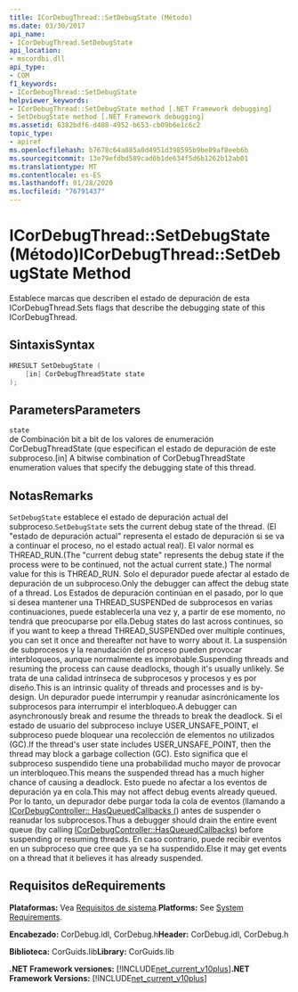 ```yaml
---
title: ICorDebugThread::SetDebugState (Método)
ms.date: 03/30/2017
api_name:
- ICorDebugThread.SetDebugState
api_location:
- mscordbi.dll
api_type:
- COM
f1_keywords:
- ICorDebugThread::SetDebugState
helpviewer_keywords:
- ICorDebugThread::SetDebugState method [.NET Framework debugging]
- SetDebugState method [.NET Framework debugging]
ms.assetid: 6382bdf6-d488-4952-b653-cb09b6e1c6c2
topic_type:
- apiref
ms.openlocfilehash: b7678c64a085a0d4951d398595b9be89af8eeb6b
ms.sourcegitcommit: 13e79efdbd589cad6b1de634f5d6b1262b12ab01
ms.translationtype: MT
ms.contentlocale: es-ES
ms.lasthandoff: 01/28/2020
ms.locfileid: "76791437"
---
```

# <a name="icordebugthreadsetdebugstate-method"></a><span data-ttu-id="680f9-102">ICorDebugThread::SetDebugState (Método)</span><span class="sxs-lookup"><span data-stu-id="680f9-102">ICorDebugThread::SetDebugState Method</span></span>
<span data-ttu-id="680f9-103">Establece marcas que describen el estado de depuración de esta ICorDebugThread.</span><span class="sxs-lookup"><span data-stu-id="680f9-103">Sets flags that describe the debugging state of this ICorDebugThread.</span></span>  
  
## <a name="syntax"></a><span data-ttu-id="680f9-104">Sintaxis</span><span class="sxs-lookup"><span data-stu-id="680f9-104">Syntax</span></span>  
  
```cpp  
HRESULT SetDebugState (  
    [in] CorDebugThreadState state  
);  
```  
  
## <a name="parameters"></a><span data-ttu-id="680f9-105">Parameters</span><span class="sxs-lookup"><span data-stu-id="680f9-105">Parameters</span></span>  
 `state`  
 <span data-ttu-id="680f9-106">de Combinación bit a bit de los valores de enumeración CorDebugThreadState (que especifican el estado de depuración de este subproceso.</span><span class="sxs-lookup"><span data-stu-id="680f9-106">[in] A bitwise combination of CorDebugThreadState enumeration values that specify the debugging state of this thread.</span></span>  
  
## <a name="remarks"></a><span data-ttu-id="680f9-107">Notas</span><span class="sxs-lookup"><span data-stu-id="680f9-107">Remarks</span></span>  
 <span data-ttu-id="680f9-108">`SetDebugState` establece el estado de depuración actual del subproceso.</span><span class="sxs-lookup"><span data-stu-id="680f9-108">`SetDebugState` sets the current debug state of the thread.</span></span> <span data-ttu-id="680f9-109">(El "estado de depuración actual" representa el estado de depuración si se va a continuar el proceso, no el estado actual real). El valor normal es THREAD_RUN.</span><span class="sxs-lookup"><span data-stu-id="680f9-109">(The "current debug state" represents the debug state if the process were to be continued, not the actual current state.) The normal value for this is THREAD_RUN.</span></span> <span data-ttu-id="680f9-110">Solo el depurador puede afectar al estado de depuración de un subproceso.</span><span class="sxs-lookup"><span data-stu-id="680f9-110">Only the debugger can affect the debug state of a thread.</span></span> <span data-ttu-id="680f9-111">Los Estados de depuración continúan en el pasado, por lo que si desea mantener una THREAD_SUSPENDed de subprocesos en varias continuaciones, puede establecerla una vez y, a partir de ese momento, no tendrá que preocuparse por ella.</span><span class="sxs-lookup"><span data-stu-id="680f9-111">Debug states do last across continues, so if you want to keep a thread THREAD_SUSPENDed over multiple continues, you can set it once and thereafter not have to worry about it.</span></span> <span data-ttu-id="680f9-112">La suspensión de subprocesos y la reanudación del proceso pueden provocar interbloqueos, aunque normalmente es improbable.</span><span class="sxs-lookup"><span data-stu-id="680f9-112">Suspending threads and resuming the process can cause deadlocks, though it's usually unlikely.</span></span> <span data-ttu-id="680f9-113">Se trata de una calidad intrínseca de subprocesos y procesos y es por diseño.</span><span class="sxs-lookup"><span data-stu-id="680f9-113">This is an intrinsic quality of threads and processes and is by-design.</span></span> <span data-ttu-id="680f9-114">Un depurador puede interrumpir y reanudar asincrónicamente los subprocesos para interrumpir el interbloqueo.</span><span class="sxs-lookup"><span data-stu-id="680f9-114">A debugger can asynchronously break and resume the threads to break the deadlock.</span></span> <span data-ttu-id="680f9-115">Si el estado de usuario del subproceso incluye USER_UNSAFE_POINT, el subproceso puede bloquear una recolección de elementos no utilizados (GC).</span><span class="sxs-lookup"><span data-stu-id="680f9-115">If the thread's user state includes USER_UNSAFE_POINT, then the thread may block a garbage collection (GC).</span></span> <span data-ttu-id="680f9-116">Esto significa que el subproceso suspendido tiene una probabilidad mucho mayor de provocar un interbloqueo.</span><span class="sxs-lookup"><span data-stu-id="680f9-116">This means the suspended thread has a much higher chance of causing a deadlock.</span></span> <span data-ttu-id="680f9-117">Esto puede no afectar a los eventos de depuración ya en cola.</span><span class="sxs-lookup"><span data-stu-id="680f9-117">This may not affect debug events already queued.</span></span> <span data-ttu-id="680f9-118">Por lo tanto, un depurador debe purgar toda la cola de eventos (llamando a [ICorDebugController:: HasQueuedCallbacks (](icordebugcontroller-hasqueuedcallbacks-method.md)) antes de suspender o reanudar los subprocesos.</span><span class="sxs-lookup"><span data-stu-id="680f9-118">Thus a debugger should drain the entire event queue (by calling [ICorDebugController::HasQueuedCallbacks](icordebugcontroller-hasqueuedcallbacks-method.md)) before suspending or resuming threads.</span></span> <span data-ttu-id="680f9-119">En caso contrario, puede recibir eventos en un subproceso que cree que ya se ha suspendido.</span><span class="sxs-lookup"><span data-stu-id="680f9-119">Else it may get events on a thread that it believes it has already suspended.</span></span>  
  
## <a name="requirements"></a><span data-ttu-id="680f9-120">Requisitos de</span><span class="sxs-lookup"><span data-stu-id="680f9-120">Requirements</span></span>  
 <span data-ttu-id="680f9-121">**Plataformas:** Vea [Requisitos de sistema](../../../../docs/framework/get-started/system-requirements.md).</span><span class="sxs-lookup"><span data-stu-id="680f9-121">**Platforms:** See [System Requirements](../../../../docs/framework/get-started/system-requirements.md).</span></span>  
  
 <span data-ttu-id="680f9-122">**Encabezado:** CorDebug.idl, CorDebug.h</span><span class="sxs-lookup"><span data-stu-id="680f9-122">**Header:** CorDebug.idl, CorDebug.h</span></span>  
  
 <span data-ttu-id="680f9-123">**Biblioteca:** CorGuids.lib</span><span class="sxs-lookup"><span data-stu-id="680f9-123">**Library:** CorGuids.lib</span></span>  
  
 <span data-ttu-id="680f9-124">**.NET Framework versiones:** [!INCLUDE[net_current_v10plus](../../../../includes/net-current-v10plus-md.md)]</span><span class="sxs-lookup"><span data-stu-id="680f9-124">**.NET Framework Versions:** [!INCLUDE[net_current_v10plus](../../../../includes/net-current-v10plus-md.md)]</span></span>
